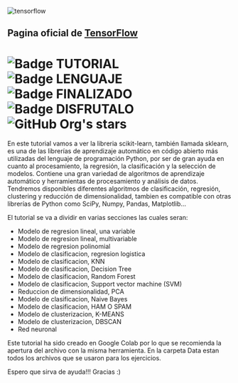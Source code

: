 ![tensorflow](https://github.com/user-attachments/assets/50e7dfc8-8021-4490-b1ee-8bbf75967344)

## Pagina oficial de [TensorFlow](https://www.tensorflow.org/?hl=es-419)

# ![Badge TUTORIAL](https://img.shields.io/badge/TYPE-TUTORIAL-blue) ![Badge LENGUAJE](https://img.shields.io/badge/LANGUAGE-PYTHON-red?style=flat&logo=python&logoColor=white&logoSize=auto) ![Badge FINALIZADO](https://img.shields.io/badge/STATUS-FINALIZADO-green) ![Badge DISFRUTALO](https://img.shields.io/badge/ENJOY%20IT-8A2BE2) ![GitHub Org's stars](https://img.shields.io/github/stars/camilafernanda?style=social)


En este tutorial vamos a ver la libreria scikit-learn, también llamada sklearn, es una de las librerías de aprendizaje automático en código abierto más utilizadas del lenguaje de programación Python, por ser de gran ayuda en cuanto al procesamiento, la regresión, la clasificación y la selección de modelos. Contiene una gran variedad de algoritmos de aprendizaje automático y herramientas de procesamiento y análisis de datos.
Tendremos disponibles diferentes algoritmos de clasificación, regresión, clustering y reducción de dimensionalidad, tambien es compatible con otras librerías de Python como SciPy, Numpy, Pandas, Matplotlib... 

El tutorial se va a dividir en varias secciones las cuales seran:

- Modelo de regresion lineal, una variable
- Modelo de regresion lineal, multivariable
- Modelo de regresion polinomial
- Modelo de clasificacion, regresion logistica
- Modelo de clasificacion, KNN
- Modelo de clasificacion, Decision Tree
- Modelo de clasificacion, Random Forest
- Modelo de clasificacion, Support vector machine (SVM)
- Reduccion de dimensionalidad, PCA
- Modelo de clasificacion, Naive Bayes
- Modelo de clasificacion, HAM O SPAM
- Modelo de clusterizacion, K-MEANS
- Modelo de clusterizacion, DBSCAN
- Red neuronal

Este tutorial ha sido creado en Google Colab por lo que se recomienda la apertura del archivo con la misma herramienta.
En la carpeta Data estan todos los archivos que se usaron para los ejercicios.

Espero que sirva de ayuda!!! Gracias :)
